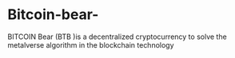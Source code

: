 # Bitcoin-bear-
BITCOIN  Bear (BTB )is a decentralized cryptocurrency  to solve the metalverse algorithm in the blockchain technology
